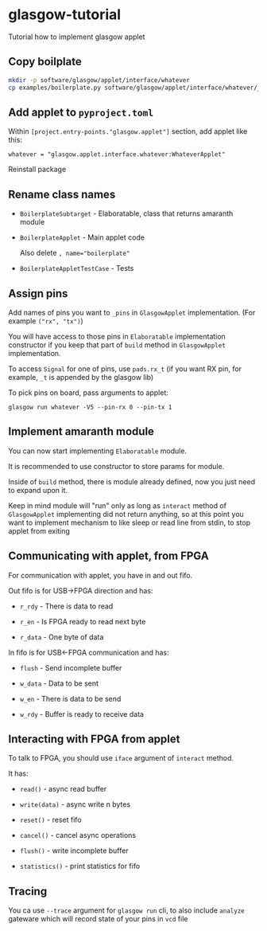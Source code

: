 # glasgow-tutorial

Tutorial how to implement glasgow applet

## Copy boilplate

```bash
mkdir -p software/glasgow/applet/interface/whatever
cp examples/boilerplate.py software/glasgow/applet/interface/whatever/__init__.py
```

## Add applet to `pyproject.toml`

Within `[project.entry-points."glasgow.applet"]` section, add applet like this:

```
whatever = "glasgow.applet.interface.whatever:WhateverApplet"
```

Reinstall package

## Rename class names

 * `BoilerplateSubtarget` - Elaboratable, class that returns amaranth module

 * `BoilerplateApplet` - Main applet code

     Also delete `, name="boilerplate"`

 * `BoilerplateAppletTestCase` - Tests

## Assign pins

Add names of pins you want to `_pins` in `GlasgowApplet` implementation. (For example `("rx", "tx")`)

You will have access to those pins in `Elaboratable` implementation constructor if you keep that part of `build` method in `GlasgowApplet` implementation.

To access `Signal` for one of pins, use `pads.rx_t` (if you want RX pin, for example, `_t` is appended by the glasgow lib)

To pick pins on board, pass arguments to applet:

```
glasgow run whatever -V5 --pin-rx 0 --pin-tx 1
```

## Implement amaranth module

You can now start implementing `Elaboratable` module. 

It is recommended to use constructor to store params for module.

Inside of `build` method, there is module already defined, now you just need to expand upon it.

Keep in mind module will "run" only as long as `interact` method of `GlasgowApplet` implementing did not return anything, so at this point you want to implement mechanism to like sleep or read line from stdin, to stop applet from exiting

## Communicating with applet, from FPGA

For communication with applet, you have in and out fifo.

Out fifo is for USB->FPGA direction and has:

 * `r_rdy` - There is data to read

 * `r_en` - Is FPGA ready to read next byte

 * `r_data` - One byte of data

In fifo is for USB<-FPGA communication and has:

 * `flush` - Send incomplete buffer

 * `w_data` - Data to be sent

 * `w_en` - There is data to be send

 * `w_rdy` - Buffer is ready to receive data

## Interacting with FPGA from applet

To talk to FPGA, you should use `iface` argument of `interact` method.

It has:

 * `read()` - async read buffer

 * `write(data)` - async write n bytes

 * `reset()` - reset fifo

 * `cancel()` - cancel async operations

 * `flush()` - write incomplete buffer

 * `statistics()` - print statistics for fifo

## Tracing

You ca use `--trace` argument for `glasgow run` cli, to also include `analyze` gateware which will record state of your pins in `vcd` file
